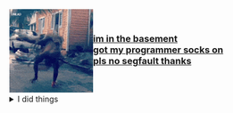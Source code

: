 <img align="left" width="150" height="150" src="src/speedy_smol.gif">
<h3>
<a href="https://woefulwolf.github.io/">
<br>
im in the basement <br>
got my programmer socks on <br>
pls no segfault thanks <br>
</a>
</h3>
<br>
<br>
<details closed>
<summary>I did things</summary>
  <p align="center">
    <img alt="GitHub Stats" src="https://github-readme-stats.vercel.app/api?  bg_color=00000000&username=woefulwolf&count_private=true&show_icons=true&hide=issues&hide_border=true&icon_color=63c5ea&title_color=4c566a&text_color=3b4252"/>
</details>
<!--
**WoefulWolf/woefulwolf** is a ✨ _special_ ✨ repository because its `README.md` (this file) appears on your GitHub profile.
-->
